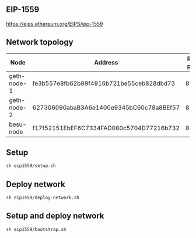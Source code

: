 ## EIP-1559

https://eips.ethereum.org/EIPS/eip-1559

## Network topology

| Node        | Address                                  | RPC port | P2P port |
| ----------- | ---------------------------------------- | -------- | -------- |
| geth-node-1 | fe3b557e8fb62b89f4916b721be55ceb828dbd73 | 8545     | 30303    |
| geth-node-2 | 627306090abaB3A6e1400e9345bC60c78a8BEf57 | 8546     | 30304    |
| besu-node   | f17f52151EbEF6C7334FAD080c5704D77216b732 | 8547     | 30305    |

## Setup

```sh
sh eip1559/setup.sh
```

## Deploy network

```sh
sh eip1559/deploy-network.sh
```

## Setup and deploy network

```sh
sh eip1559/bootstrap.sh
```
